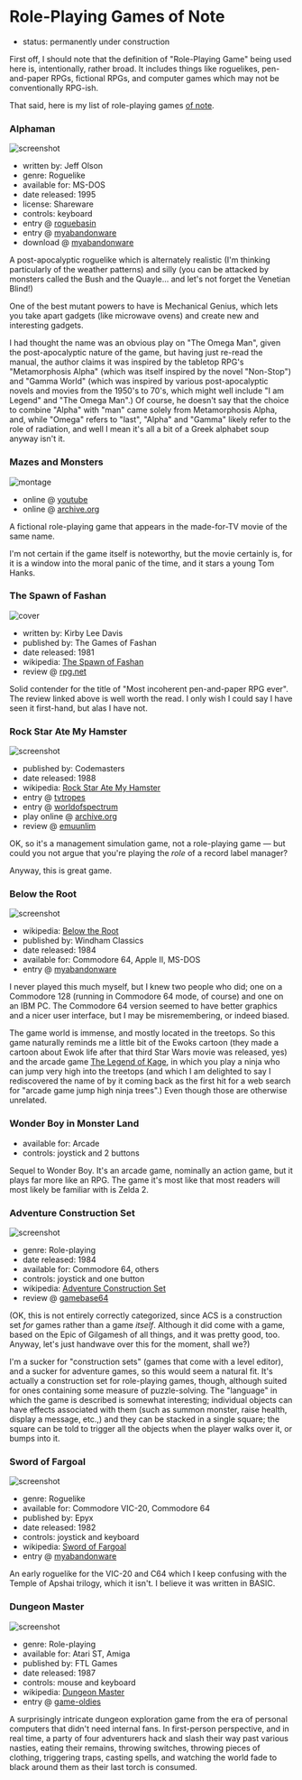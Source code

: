 Role-Playing Games of Note
==========================

*   status: permanently under construction

First off, I should note that the definition of "Role-Playing Game" being
used here is, intentionally, rather broad.  It includes things like
roguelikes, pen-and-paper RPGs, fictional RPGs, and computer games which
may not be conventionally RPG-ish.

That said, here is my list of role-playing games
[of note](article/A%20Note%20on%20Items%20of%20Note.md).

### Alphaman

![screenshot](http://www.myabandonware.com/media/screenshots/a/alphaman-315/alphaman_1.gif)

*   written by: Jeff Olson
*   genre: Roguelike
*   available for: MS-DOS
*   date released: 1995
*   license: Shareware
*   controls: keyboard
*   entry @ [roguebasin](http://www.roguebasin.com/index.php?title=Alphaman)
*   entry @ [myabandonware](http://www.myabandonware.com/game/alphaman-315)
*   download @ [myabandonware](https://www.myabandonware.com/download/312-alphaman)

A post-apocalyptic roguelike which is alternately realistic (I'm thinking
particularly of the weather patterns) and silly (you can be attacked by
monsters called the Bush and the Quayle... and let's not forget the
Venetian Blind!)

One of the best mutant powers to have is Mechanical Genius, which lets you
take apart gadgets (like microwave ovens) and create new and interesting
gadgets.

I had thought the name was an obvious play on "The Omega Man", given the
post-apocalyptic nature of the game, but having just re-read the manual,
the author claims it was inspired by the tabletop RPG's "Metamorphosis Alpha"
(which was itself inspired by the novel "Non-Stop") and "Gamma World" (which
was inspired by various post-apocalyptic novels and movies from the 1950's to
70's, which might well include "I am Legend" and "The Omega Man".) Of course,
he doesn't say that the choice to combine "Alpha" with "man" came solely from
Metamorphosis Alpha, and, while "Omega" refers to "last", "Alpha" and "Gamma"
likely refer to the role of radiation, and well I mean it's all a bit of a
Greek alphabet soup anyway isn't it.

### Mazes and Monsters

![montage](https://archive.org/download/mazes_and_monsters/mazes_and_monsters.gif)

*   online @ [youtube](https://www.youtube.com/watch?v=awTKqydci_c>)
*   online @ [archive.org](https://archive.org/details/mazes_and_monsters)

A fictional role-playing game that appears in the made-for-TV movie of the
same name.

I'm not certain if the game itself is noteworthy, but the movie certainly
is, for it is a window into the moral panic of the time, and it stars a
young Tom Hanks.

### The Spawn of Fashan

![cover](https://www.rpg.net/pictures/cache/picthumb28836-medium.jpg)

*   written by: Kirby Lee Davis
*   published by: The Games of Fashan
*   date released: 1981
*   wikipedia: [The Spawn of Fashan](https://en.wikipedia.org/wiki/The_Spawn_of_Fashan)
*   review @ [rpg.net](https://www.rpg.net/reviews/archive/classic/rev_6157.phtml)

Solid contender for the title of "Most incoherent pen-and-paper RPG ever".  The
review linked above is well worth the read.  I only wish I could say I have seen
it first-hand, but alas I have not.

### Rock Star Ate My Hamster

![screenshot](http://tacgr.emuunlim.com/downloads/gamescr/r/rockstaratemyhamster2.png)

*   published by: Codemasters
*   date released: 1988
*   wikipedia: [Rock Star Ate My Hamster](https://en.wikipedia.org/wiki/Rock_Star_Ate_My_Hamster)
*   entry @ [tvtropes](http://tvtropes.org/pmwiki/pmwiki.php/VideoGame/RockStarAteMyHamster)
*   entry @ [worldofspectrum](http://www.worldofspectrum.org/infoseekid.cgi?id=0009407)
*   play online @ [archive.org](https://archive.org/details/zx_Rock_Star_Ate_my_Hamster_1989_Codemasters_t_128K)
*   review @ [emuunlim](http://tacgr.emuunlim.com/downloads/filedetail.php?recid=755)

OK, so it's a management simulation game, not a role-playing game — but could
you not argue that you're playing the *role* of a record label manager?

Anyway, this is great game.

### Below the Root

![screenshot](http://www.myabandonware.com/media/screenshots/b/below-the-root-4v0/thumbs/below-the-root_4.png)

*   wikipedia: [Below the Root](https://en.wikipedia.org/wiki/Below_the_Root_(video_game))
*   published by: Windham Classics
*   date released: 1984
*   available for: Commodore 64, Apple II, MS-DOS
*   entry @ [myabandonware](http://www.myabandonware.com/game/below-the-root-3e)

I never played this much myself, but I knew two people who did; one on a Commodore 128
(running in Commodore 64 mode, of course) and one on an IBM PC.  The Commodore 64
version seemed to have better graphics and a nicer user interface, but I may be
misremembering, or indeed biased.

The game world is immense, and mostly located in the treetops.  So this game naturally
reminds me a little bit of the Ewoks cartoon (they made a cartoon about Ewok life
after that third Star Wars movie was released, yes) and the arcade game
[The Legend of Kage][], in which you play a ninja who can jump very high into the
treetops (and which I am delighted to say I rediscovered the name of by it coming
back as the first hit for a web search for "arcade game jump high ninja trees".)
Even though those are otherwise unrelated.

[The Legend of Kage]: https://en.wikipedia.org/wiki/The_Legend_of_Kage

### Wonder Boy in Monster Land

*   available for: Arcade
*   controls: joystick and 2 buttons

Sequel to Wonder Boy.  It's an arcade game, nominally an action game, but it
plays far more like an RPG.  The game it's most like that most readers will
most likely be familiar with is Zelda 2.

### Adventure Construction Set

![screenshot](http://www.gamebase64.com/oldsite/gameofweek/adventures/adventureconstrset/Land_of_Aventuria.gif)

*   genre: Role-playing
*   date released: 1984
*   available for: Commodore 64, others
*   controls: joystick and one button
*   wikipedia: [Adventure Construction Set](https://en.wikipedia.org/wiki/Adventure_Construction_Set)
*   review @ [gamebase64](http://www.gamebase64.com/oldsite/gameofweek/7/gotw_adventureconstrset.htm)

(OK, this is not entirely correctly categorized, since ACS is a construction
set *for* games rather than a game *itself*.  Although it did come with a game,
based on the Epic of Gilgamesh of all things, and it was pretty good, too.
Anyway, let's just handwave over this for the moment, shall we?)

I'm a sucker for "construction sets" (games that come with a level editor), and
a sucker for adventure games, so this would seem a natural fit. It's actually a
construction set for role-playing games, though, although suited for ones
containing some measure of puzzle-solving. The "language" in which the game is
described is somewhat interesting; individual objects can have effects
associated with them (such as summon monster, raise health, display a message,
etc.,) and they can be stacked in a single square; the square can be told to
trigger all the objects when the player walks over it, or bumps into it.

### Sword of Fargoal

![screenshot](http://www.myabandonware.com/media/screenshots/s/sword-of-fargoal-65p/thumbs/sword-of-fargoal_2.png)

*   genre: Roguelike
*   available for: Commodore VIC-20, Commodore 64
*   published by: Epyx
*   date released: 1982
*   controls: joystick and keyboard
*   wikipedia: [Sword of Fargoal](https://en.wikipedia.org/wiki/Sword_of_Fargoal)
*   entry @ [myabandonware](http://www.myabandonware.com/game/sword-of-fargoal-5df)

An early roguelike for the VIC-20 and C64 which I keep confusing with the Temple of
Apshai trilogy, which it isn't.  I believe it was written in BASIC.

### Dungeon Master

![screenshot](http://img2.game-oldies.com/sites/default/files/styles/large/public/snaps/commodore-amiga/dungeonmaster-v1-1-0833.png)

*   genre: Role-playing
*   available for: Atari ST, Amiga
*   published by: FTL Games
*   date released: 1987
*   controls: mouse and keyboard
*   wikipedia: [Dungeon Master](https://en.wikipedia.org/wiki/Dungeon_Master_(video_game))
*   entry @ [game-oldies](http://game-oldies.com/play-online/dungeon-master-commodore-amiga)

A surprisingly intricate dungeon exploration game from the era of personal
computers that didn't need internal fans. In first-person perspective, and in
real time, a party of four adventurers hack and slash their way past various
nasties, eating their remains, throwing switches, throwing pieces of clothing,
triggering traps, casting spells, and watching the world fade to black around
them as their last torch is consumed.
